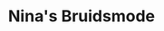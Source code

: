 ---
address: Dijkstraat 69
title: Nina's Bruidsmode
city: Franeker
zip: 8801 LT
country: Netherlands
lat: 53.184838
lng: 5.547583
phone: 0517 395474
email: info@ninasbruidsmode.nl
url: 
---